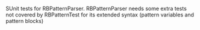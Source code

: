 SUnit tests for RBPatternParser.
RBPatternParser needs some extra tests not covered by RBPatternTest for its extended syntax
(pattern variables and pattern blocks)